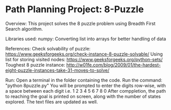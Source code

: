 # Path Planning Project: 8-Puzzle

Overview:
This project solves the 8 puzzle problem using Breadth First Search algorithm. 

Libraries used:
numpy: Converting list into arrays for better handling of data

References:
Check solvability of puzzle: https://www.geeksforgeeks.org/check-instance-8-puzzle-solvable/
Using list for storing visited nodes: https://www.geeksforgeeks.org/python-sets/
Toughest 8 puzzle instance: http://w01fe.com/blog/2009/01/the-hardest-eight-puzzle-instances-take-31-moves-to-solve/

Run:
Open a terminal in the folder containing the code.
Run the command:
"python 8puzzle.py"
You will be prompted to enter the digits row-wise, with a space between each digit
i.e. 1 2 3 4 5 6 7 8 0
After comppletion, the path to reaching the goal is printed on screen, along with the number of states explored. 
The text files are updated as well.
